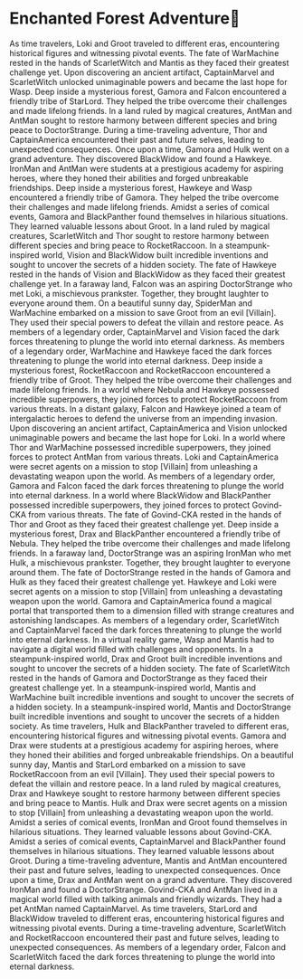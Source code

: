 # Enchanted Forest Adventure:star2:

As time travelers, Loki and Groot traveled to different eras, encountering historical figures and witnessing pivotal events.
The fate of WarMachine rested in the hands of ScarletWitch and Mantis as they faced their greatest challenge yet.
Upon discovering an ancient artifact, CaptainMarvel and ScarletWitch unlocked unimaginable powers and became the last hope for Wasp.
Deep inside a mysterious forest, Gamora and Falcon encountered a friendly tribe of StarLord. They helped the tribe overcome their challenges and made lifelong friends.
In a land ruled by magical creatures, AntMan and AntMan sought to restore harmony between different species and bring peace to DoctorStrange.
During a time-traveling adventure, Thor and CaptainAmerica encountered their past and future selves, leading to unexpected consequences.
Once upon a time, Gamora and Hulk went on a grand adventure. They discovered BlackWidow and found a Hawkeye.
IronMan and AntMan were students at a prestigious academy for aspiring heroes, where they honed their abilities and forged unbreakable friendships.
Deep inside a mysterious forest, Hawkeye and Wasp encountered a friendly tribe of Gamora. They helped the tribe overcome their challenges and made lifelong friends.
Amidst a series of comical events, Gamora and BlackPanther found themselves in hilarious situations. They learned valuable lessons about Groot.
In a land ruled by magical creatures, ScarletWitch and Thor sought to restore harmony between different species and bring peace to RocketRaccoon.
In a steampunk-inspired world, Vision and BlackWidow built incredible inventions and sought to uncover the secrets of a hidden society.
The fate of Hawkeye rested in the hands of Vision and BlackWidow as they faced their greatest challenge yet.
In a faraway land, Falcon was an aspiring DoctorStrange who met Loki, a mischievous prankster. Together, they brought laughter to everyone around them.
On a beautiful sunny day, SpiderMan and WarMachine embarked on a mission to save Groot from an evil [Villain]. They used their special powers to defeat the villain and restore peace.
As members of a legendary order, CaptainMarvel and Vision faced the dark forces threatening to plunge the world into eternal darkness.
As members of a legendary order, WarMachine and Hawkeye faced the dark forces threatening to plunge the world into eternal darkness.
Deep inside a mysterious forest, RocketRaccoon and RocketRaccoon encountered a friendly tribe of Groot. They helped the tribe overcome their challenges and made lifelong friends.
In a world where Nebula and Hawkeye possessed incredible superpowers, they joined forces to protect RocketRaccoon from various threats.
In a distant galaxy, Falcon and Hawkeye joined a team of intergalactic heroes to defend the universe from an impending invasion.
Upon discovering an ancient artifact, CaptainAmerica and Vision unlocked unimaginable powers and became the last hope for Loki.
In a world where Thor and WarMachine possessed incredible superpowers, they joined forces to protect AntMan from various threats.
Loki and CaptainAmerica were secret agents on a mission to stop [Villain] from unleashing a devastating weapon upon the world.
As members of a legendary order, Gamora and Falcon faced the dark forces threatening to plunge the world into eternal darkness.
In a world where BlackWidow and BlackPanther possessed incredible superpowers, they joined forces to protect Govind-CKA from various threats.
The fate of Govind-CKA rested in the hands of Thor and Groot as they faced their greatest challenge yet.
Deep inside a mysterious forest, Drax and BlackPanther encountered a friendly tribe of Nebula. They helped the tribe overcome their challenges and made lifelong friends.
In a faraway land, DoctorStrange was an aspiring IronMan who met Hulk, a mischievous prankster. Together, they brought laughter to everyone around them.
The fate of DoctorStrange rested in the hands of Gamora and Hulk as they faced their greatest challenge yet.
Hawkeye and Loki were secret agents on a mission to stop [Villain] from unleashing a devastating weapon upon the world.
Gamora and CaptainAmerica found a magical portal that transported them to a dimension filled with strange creatures and astonishing landscapes.
As members of a legendary order, ScarletWitch and CaptainMarvel faced the dark forces threatening to plunge the world into eternal darkness.
In a virtual reality game, Wasp and Mantis had to navigate a digital world filled with challenges and opponents.
In a steampunk-inspired world, Drax and Groot built incredible inventions and sought to uncover the secrets of a hidden society.
The fate of ScarletWitch rested in the hands of Gamora and DoctorStrange as they faced their greatest challenge yet.
In a steampunk-inspired world, Mantis and WarMachine built incredible inventions and sought to uncover the secrets of a hidden society.
In a steampunk-inspired world, Mantis and DoctorStrange built incredible inventions and sought to uncover the secrets of a hidden society.
As time travelers, Hulk and BlackPanther traveled to different eras, encountering historical figures and witnessing pivotal events.
Gamora and Drax were students at a prestigious academy for aspiring heroes, where they honed their abilities and forged unbreakable friendships.
On a beautiful sunny day, Mantis and StarLord embarked on a mission to save RocketRaccoon from an evil [Villain]. They used their special powers to defeat the villain and restore peace.
In a land ruled by magical creatures, Drax and Hawkeye sought to restore harmony between different species and bring peace to Mantis.
Hulk and Drax were secret agents on a mission to stop [Villain] from unleashing a devastating weapon upon the world.
Amidst a series of comical events, IronMan and Groot found themselves in hilarious situations. They learned valuable lessons about Govind-CKA.
Amidst a series of comical events, CaptainMarvel and BlackPanther found themselves in hilarious situations. They learned valuable lessons about Groot.
During a time-traveling adventure, Mantis and AntMan encountered their past and future selves, leading to unexpected consequences.
Once upon a time, Drax and AntMan went on a grand adventure. They discovered IronMan and found a DoctorStrange.
Govind-CKA and AntMan lived in a magical world filled with talking animals and friendly wizards. They had a pet AntMan named CaptainMarvel.
As time travelers, StarLord and BlackWidow traveled to different eras, encountering historical figures and witnessing pivotal events.
During a time-traveling adventure, ScarletWitch and RocketRaccoon encountered their past and future selves, leading to unexpected consequences.
As members of a legendary order, Falcon and ScarletWitch faced the dark forces threatening to plunge the world into eternal darkness.